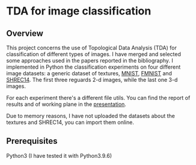 # TDA for image classification

## Overview

This project concerns the use of Topological Data Analysis (TDA) for classification of different types of images. I have merged and selected some approaches used in the papers reported in the bibliography.
I implemented in Python the classification experiments on four different image datasets: a generic dataset of textures, [MNIST](Code/MNIST), [FMNIST](Code/FMNIST) and [SHREC14](Code/SHREC14). The first three reguards 2-d images, while the last one 3-d images.

For each experiment there's a different file utils. You can find the report of results and of working plane in the [presentation](Presentation/TDAforimageclassification.pptx).

Due to memory reasons, I have not uploaded the datasets about the textures and SHREC14, you can import them online.

## Prerequisites

Python3 (I have tested it with Python3.9.6)
